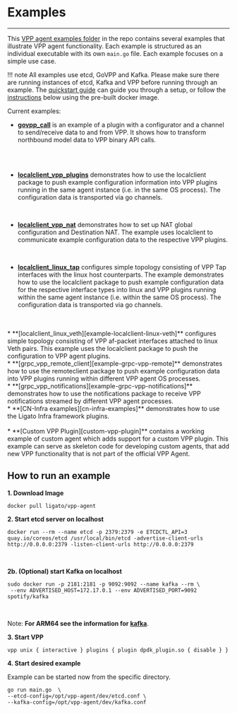 # Examples

---

This [VPP agent examples folder][vpp-agent-examples-folder] in the repo contains several examples that illustrate VPP agent functionality. Each example is structured as an individual executable with its own `main.go` file. Each example focuses on a simple use case. 

!!! note
    All examples use etcd, GoVPP and Kafka. Please make sure there are running instances of etcd, Kafka and VPP before running through an example. The [quickstart guide][quickstart-guide] can guide you through a setup, or follow the [instructions][setup-instructions] below using the pre-built docker image.

Current examples:

* **[govpp_call][example-govpp-call]** is an example of a plugin with a configurator and a channel to send/receive data to and from VPP. It shows how to transform northbound model data to VPP binary API calls.
<br />
<br />
          
* **[localclient_vpp_plugins][example-localclient-vpp-plugins]** demonstrates how to use the localclient package to push example configuration information into VPP plugins running in the same agent instance (i.e. in the same OS process). The configuration data is transported via go channels.   
<br />


* **[localclient_vpp_nat][example-localclient-vpp-nat]** demonstrates how to set up NAT global configuration and Destination NAT. The example uses localclient to communicate example configuration data to the respective VPP plugins.   
<br />
    
* **[localclient_linux_tap][example-localclient-linux-tap]** configures 
  simple topology consisting of VPP Tap interfaces with the linux host 
  counterparts. The example demonstrates how to use the localclient package 
  to push example configuration data for the respective interface types into linux 
  and VPP plugins running within the same agent instance (i.e. within 
  the same OS process). The configuration data 
  is transported via go channels.
<br />
<br />     
* **[localclient_linux_veth][example-localclient-linux-veth]** configures 
  simple topology consisting of VPP af-packet interfaces attached to 
  linux Veth pairs. This example uses the localclient package to push 
  the configuration to VPP agent plugins.   
<br />   
* **[grpc_vpp_remote_client][example-grpc-vpp-remote]** demonstrates how to
  use the remoteclient package to push example configuration data into
  VPP plugins running within different VPP agent OS processes.   
<br />  
* **[grpc_vpp_notifications][example-grpc-vpp-notifications]** demonstrates how to
  use the notifications package to receive VPP notifications streamed by different 
  VPP agent processes.   
<br />  
* **[CN-Infra  examples][cn-infra-examples]** demonstrates how to use the Ligato Infra framework
  plugins.
<br/>
<br/>
* **[Custom VPP Plugin][custom-vpp-plugin]** contains a working example of custom agent which adds support for a custom VPP plugin. This example can serve as skeleton code for developing custom agents, that add new VPP functionality that is not part of the official VPP Agent. 
  
## How to run an example
 
**1. Download Image**

```
docker pull ligato/vpp-agent
```
 

**2. Start etcd server on localhost**
 
```
docker run --rm --name etcd -p 2379:2379 -e ETCDCTL_API=3 quay.io/coreos/etcd /usr/local/bin/etcd -advertise-client-urls http://0.0.0.0:2379 -listen-client-urls http://0.0.0.0:2379
```
  </br>
 
 **2b. (Optional) start Kafka on localhost**

 ```
 sudo docker run -p 2181:2181 -p 9092:9092 --name kafka --rm \
  --env ADVERTISED_HOST=172.17.0.1 --env ADVERTISED_PORT=9092 spotify/kafka
 ```
</br>

  
Note: **For ARM64 see the information for [kafka][kafka-arm64]**.

 **3. Start VPP**
 ```
 vpp unix { interactive } plugins { plugin dpdk_plugin.so { disable } }
 ```
 
 **4. Start desired example**

 Example can be started now from the specific directory.
 
```
go run main.go  \
--etcd-config=/opt/vpp-agent/dev/etcd.conf \
--kafka-config=/opt/vpp-agent/dev/kafka.conf
```
[cn-infra-examples]: https://github.com/ligato/cn-infra/tree/master/examples
[custom-vpp-plugin]: https://github.com/ligato/vpp-agent/tree/master/examples/customize/custom_vpp_plugin 
[example-govpp-call]: https://github.com/ligato/vpp-agent/tree/master/examples/govpp_call
[example-grpc-vpp-notifications]: https://github.com/ligato/vpp-agent/tree/master/examples/grpc_vpp/notifications
[example-grpc-vpp-remote]: https://github.com/ligato/vpp-agent/tree/master/examples/grpc_vpp/remote_client
[example-localclient-linux-tap]: https://github.com/ligato/vpp-agent/tree/master/examples/localclient_linux/tap
[example-localclient-linux-veth]: https://github.com/ligato/vpp-agent/tree/master/examples/localclient_linux/veth
[example-localclient-vpp-nat]: https://github.com/ligato/vpp-agent/tree/master/examples/localclient_vpp/nat
[example-localclient-vpp-plugins]: https://github.com/ligato/vpp-agent/tree/master/examples/localclient_vpp/plugins
[kafka-arm64]: arm64.md#arm64-and-kafka
[etcd-arm64]: arm64.md#arm64-and-etcd-server
[quickstart-guide]: ../user-guide/quickstart.md
[setup-instructions]: ../user-guide/examples.md#how-to-run-an-example
[vpp-agent-examples-folder]: https://github.com/ligato/vpp-agent/tree/master/examples

